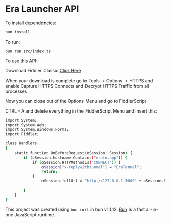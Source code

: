 # Era Launcher API

To install dependencies:

```bash
bun install
```

To run:

```bash
bun run src/index.ts
```

To use this API:

Download Fiddler Classic [Click Here](https://www.telerik.com/download/fiddler)

When your download is complete go to Tools -> Options -> HTTPS and enable Capture HTTPS Connects and Decrypt HTTPS Traffic from all processes

Now you can close out of the Options Menu and go to FiddlerScript

CTRL - A and delete everything in the FiddlerScript Menu and Insert this:

```bash
import System;
import System.Web;
import System.Windows.Forms;
import Fiddler;

class Handlers
{
    static function OnBeforeRequest(oSession: Session) {
        if (oSession.hostname.Contains("erafn.app")) {
            if (oSession.HTTPMethodIs("CONNECT")) {
                oSession["x-replywithtunnel"] = "EraTunnel";
                return;
            }
                oSession.fullUrl = "http://127.0.0.1:3000" + oSession.PathAndQuery;

        }
    }
}
```

This project was created using `bun init` in bun v1.1.12. [Bun](https://bun.sh) is a fast all-in-one JavaScript runtime.
